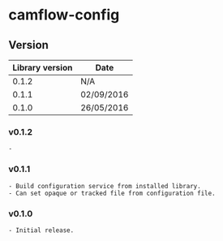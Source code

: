 # camflow-config

## Version

| Library version | Date       |
| --------------- | ---------- |
| 0.1.2           | N/A        |
| 0.1.1           | 02/09/2016 |
| 0.1.0           | 26/05/2016 |

### v0.1.2

```
- 
```

### v0.1.1

```
- Build configuration service from installed library.
- Can set opaque or tracked file from configuration file.
```


### v0.1.0

```
- Initial release.
```

